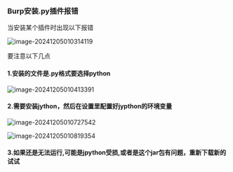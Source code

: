 ### Burp安装.py插件报错

当安装某个插件时出现以下报错

![image-20241205010314119](C:/Users/15539/AppData/Roaming/Typora/typora-user-images/image-20241205010314119.png)

要注意以下几点



#### 1.安装的文件是.py格式要选择python

![image-20241205010413391](C:/Users/15539/AppData/Roaming/Typora/typora-user-images/image-20241205010413391.png)

#### 2.需要安装jython，然后在设置里配置好jypthon的环境变量

![image-20241205010727542](C:/Users/15539/AppData/Roaming/Typora/typora-user-images/image-20241205010727542.png)

![image-20241205010819354](https://s2.loli.net/2024/12/05/FhByHeRM1r6PWnU.png)

#### 3.如果还是无法运行,可能是jpython受损,或者是这个jar包有问题，重新下载新的试试
